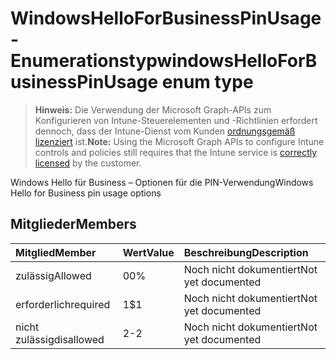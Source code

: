 # <a name="windowshelloforbusinesspinusage-enum-type"></a><span data-ttu-id="d0162-101">WindowsHelloForBusinessPinUsage-Enumerationstyp</span><span class="sxs-lookup"><span data-stu-id="d0162-101">windowsHelloForBusinessPinUsage enum type</span></span>

> <span data-ttu-id="d0162-102">**Hinweis:** Die Verwendung der Microsoft Graph-APIs zum Konfigurieren von Intune-Steuerelementen und -Richtlinien erfordert dennoch, dass der Intune-Dienst vom Kunden [ordnungsgemäß lizenziert](https://go.microsoft.com/fwlink/?linkid=839381) ist.</span><span class="sxs-lookup"><span data-stu-id="d0162-102">**Note:** Using the Microsoft Graph APIs to configure Intune controls and policies still requires that the Intune service is [correctly licensed](https://go.microsoft.com/fwlink/?linkid=839381) by the customer.</span></span>

<span data-ttu-id="d0162-103">Windows Hello für Business – Optionen für die PIN-Verwendung</span><span class="sxs-lookup"><span data-stu-id="d0162-103">Windows Hello for Business pin usage options</span></span>
## <a name="members"></a><span data-ttu-id="d0162-104">Mitglieder</span><span class="sxs-lookup"><span data-stu-id="d0162-104">Members</span></span>
|<span data-ttu-id="d0162-105">Mitglied</span><span class="sxs-lookup"><span data-stu-id="d0162-105">Member</span></span>|<span data-ttu-id="d0162-106">Wert</span><span class="sxs-lookup"><span data-stu-id="d0162-106">Value</span></span>|<span data-ttu-id="d0162-107">Beschreibung</span><span class="sxs-lookup"><span data-stu-id="d0162-107">Description</span></span>|
|:---|:---|:---|
|<span data-ttu-id="d0162-108">zulässig</span><span class="sxs-lookup"><span data-stu-id="d0162-108">Allowed</span></span>|<span data-ttu-id="d0162-109">0</span><span class="sxs-lookup"><span data-stu-id="d0162-109">0%</span></span>|<span data-ttu-id="d0162-110">Noch nicht dokumentiert</span><span class="sxs-lookup"><span data-stu-id="d0162-110">Not yet documented</span></span>|
|<span data-ttu-id="d0162-111">erforderlich</span><span class="sxs-lookup"><span data-stu-id="d0162-111">required</span></span>|<span data-ttu-id="d0162-112">1</span><span class="sxs-lookup"><span data-stu-id="d0162-112">$1</span></span>|<span data-ttu-id="d0162-113">Noch nicht dokumentiert</span><span class="sxs-lookup"><span data-stu-id="d0162-113">Not yet documented</span></span>|
|<span data-ttu-id="d0162-114">nicht zulässig</span><span class="sxs-lookup"><span data-stu-id="d0162-114">disallowed</span></span>|<span data-ttu-id="d0162-115">2</span><span class="sxs-lookup"><span data-stu-id="d0162-115">-2</span></span>|<span data-ttu-id="d0162-116">Noch nicht dokumentiert</span><span class="sxs-lookup"><span data-stu-id="d0162-116">Not yet documented</span></span>|



